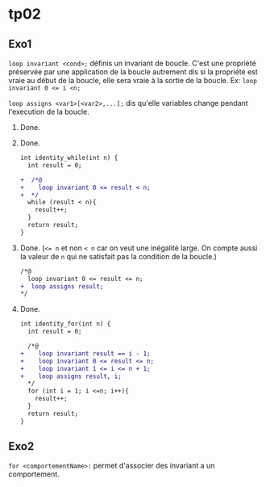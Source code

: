 # tp02

## Exo1

`loop invariant <cond>;` définis un invariant de boucle. C'est
une propriété préservée par une application de la boucle autrement dis si la propriété est vraie au début de la boucle, elle sera vraie à la sortie de la boucle.
Ex: `loop invariant 0 <= i <n;`

`loop assigns <var1>[<var2>,...];` dis qu'elle variables change pendant l'execution de la boucle.

1. Done.
2. Done.

   ```diff
   int identity_while(int n) {
     int result = 0;

   +  /*@
   +    loop invariant 0 <= result < n;
   +  */
     while (result < n){
       result++;
     }
     return result;
   }
   ```

3. Done. (`<= n` et non `< n` car on veut une inégalité large. On compte aussi la valeur de `n` qui ne satisfait pas la condition de la boucle.)

   ```diff
   /*@
     loop invariant 0 <= result <= n;
   +  loop assigns result;
   */
   ```

4. Done.

   ```diff
   int identity_for(int n) {
     int result = 0;

     /*@
   +    loop invariant result == i - 1;
   +    loop invariant 0 <= result <= n;
   +    loop invariant 1 <= i <= n + 1;
   +    loop assigns result, i;
     */
     for (int i = 1; i <=n; i++){
       result++;
     }
     return result;
   }
   ```

## Exo2

`for <comportementName>:` permet d'associer des invariant a un comportement.

